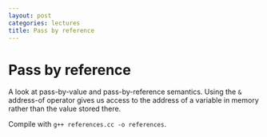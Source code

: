 ```yaml
---
layout: post
categories: lectures
title: Pass by reference
---
```


# Pass by reference

A look at pass-by-value and pass-by-reference semantics. Using the `&`
address-of operator gives us access to the address of a variable in memory
rather than the value stored there.

Compile with `g++ references.cc -o references`.

<script src="https://gist.github.com/dgraham/c56a29da8b8441d746d8.js"></script>
